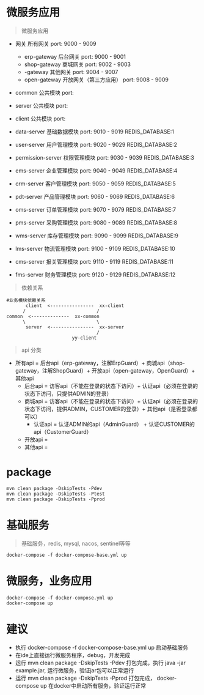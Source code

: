 # 微服务应用
> 微服务应用

- 网关                  所有网关            port: 9000 - 9009
  - erp-gateway        后台网关            port: 9000 - 9001
  - shop-gateway       商城网关            port: 9002 - 9003
  - -gateway           其他网关            port: 9004 - 9007
  - open-gateway       开放网关（第三方应用） port: 9008 - 9009

- common               公共模块         port: 
- server               公共模块         port: 
- client               公共模块         port:
- data-server          基础数据模块      port: 9010 - 9019  REDIS_DATABASE:1
- user-server          用户管理模块      port: 9020 - 9029  REDIS_DATABASE:2
- permission-server    权限管理模块      port: 9030 - 9039  REDIS_DATABASE:3
- ems-server           企业管理模块      port: 9040 - 9049  REDIS_DATABASE:4
- crm-server           客户管理模块      port: 9050 - 9059  REDIS_DATABASE:5
- pdt-server           产品管理模块      port: 9060 - 9069  REDIS_DATABASE:6
- oms-server           订单管理模块      port: 9070 - 9079  REDIS_DATABASE:7
- pms-server           采购管理模块      port: 9080 - 9089  REDIS_DATABASE:8
- wms-server           库存管理模块      port: 9090 - 9099  REDIS_DATABASE:9
- lms-server           物流管理模块      port: 9100 - 9109  REDIS_DATABASE:10
- cms-server           报关管理模块      port: 9110 - 9119  REDIS_DATABASE:11
- fms-server           财务管理模块      port: 9120 - 9129  REDIS_DATABASE:12

> 依赖关系
```shell
#业务模块依赖关系
       client  <----------------  xx-client
      /                          /
common  <--------------  xx-common
      \                          \
       server  <----------------  xx-server
                                 /
                        yy-client
```

> api 分类  
- 所有api = 后台api（erp-gateway，注解ErpGuard）+ 商城api（shop-gateway，注解ShopGuard）+ 开放api（open-gateway，OpenGuard）+ 其他api
  - 后台api = 访客api（不能在登录的状态下访问）+ 认证api（必须在登录的状态下访问，只提供ADMIN的登录）
  - 商城api = 访客api（不能在登录的状态下访问）+ 认证api（必须在登录的状态下访问，提供ADMIN，CUSTOMER的登录）+ 其他api（是否登录都可以）
    - 认证api = 认证ADMIN的api（AdminGuard） + 认证CUSTOMER的api（CustomerGuard）
  - 开放api = 
  - 其他api =

# package
```shell
mvn clean package -DskipTests -Pdev
mvn clean package -DskipTests -Ptest
mvn clean package -DskipTests -Pprod
```

# 基础服务
> 基础服务，redis, mysql, nacos, sentinel等等
```shell
docker-compose -f docker-compose-base.yml up
```

# 微服务，业务应用
```shell
docker-compose -f docker-compose.yml up
docker-compose up
```

# 建议
- 执行 docker-compose -f docker-compose-base.yml up  启动基础服务
- 在ide上直接运行微服务程序，debug，开发完成
- 运行 mvn clean package -DskipTests -Pdev 打包完成，执行 java -jar example.jar, 运行微服务，验证jar包可以正常运行
- 运行 mvn clean package -DskipTests -Pprod 打包完成， docker-compose up 在docker中启动所有服务，验证运行正常
